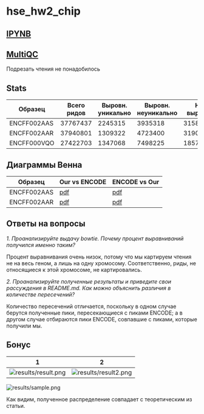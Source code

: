 # hse_hw2_chip
 
## [IPYNB](/Notebook.ipynb)

## [MultiQC](/results/multiqc_report.pdf)
Подрезать чтения не понадобилось

## Stats

Образец | Всего ридов | Выровн. уникально | Выровн. неуникально | Не выровн.
-|-|-|-|-
ENCFF002AAS | 37767437 | 2245315 | 3935318 |31586804
ENCFF002AAR | 37940801 | 1309322 | 4723400 |31908079
ENCFF000VQO | 27422703 | 1347068 | 7498225 |18577410

## Диаграммы Венна

Образец | Our vs ENCODE | ENCODE vs Our
-|-|-
ENCFF002AAS | [pdf](/results/venn11.pdf) | [pdf](/results/venn12.pdf)
ENCFF002AAR | [pdf](/results/venn21.pdf) | [pdf](/results/venn22.pdf)


## Ответы на вопросы

*1. Проанализируйте выдачу bowtie. Почему процент выравниваний получился именно таким?*

Процент выравнивания очень низок, потому что мы картируем чтения не на весь геном, а лишь на одну хромосому. Соответственно, риды, не относящиеся к этой хромосоме, не картировались.


*2. Проанализируйте полученные результаты и приведите свои рассуждения в README.md. Как можно объяснить различия в количестве пересечений?*

Количество пересечений отличается, поскольку в одном случае берутся полученные пики, пересекающиеся с пиками ENCODE; а в другом случае отбираются пики ENCODE, совпавшие с пиками, которые получили мы.


## Бонус

1 | 2
-|-
![results/result.png]() | ![results/result2.png]()

![results/sample.png]()

Как видим, полученное распределение совпадает с теоретическим из статьи.